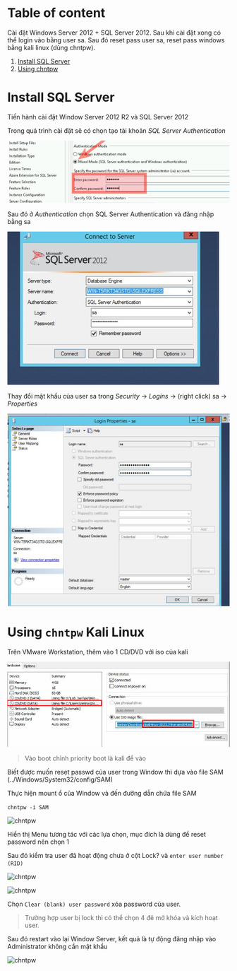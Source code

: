 # Table of content
Cài đặt Windows Server 2012 + SQL Server 2012. Sau khi cài đặt xong có thể login vào bằng user sa. Sau đó reset pass user sa, reset pass windows bằng kali linux (dùng chntpw).


1. [Install SQL Server](#install-sql-server)
2. [Using chntpw](#using-chntpw-kali-linux)

# Install SQL Server

Tiến hành cài đặt Window Server 2012 R2 và SQL Server 2012 

Trong quá trình cài đặt sẽ có chọn tạo tài khoản _SQL Server Authentication_

![SQLServer](/Images/WinServer/choose_sa.png)


Sau đó ở _Authentication_ chọn SQL Server Authentication và đăng nhập bằng sa


![SQLServer](/Images/WinServer/sa.jpg)


Thay đổi mật khẩu của user sa trong _Security_ -> _Logins_ -> (right click) sa -> _Properties_

![SQLServer](/Images/WinServer/changepw_sa.jpg)

# Using ```chntpw``` Kali Linux

Trên VMware Workstation, thêm vào 1 CD/DVD với iso của kali 

![chntpw](/Images/WinServer/kali_boot.png)

> Vào boot chỉnh priority boot là kali để vào

Biết được muốn reset passwd của user trong Window thì dựa vào file SAM (../Windows/System32/config/SAM)

Thực hiện mount ổ của Window và đến đường dẫn chứa file SAM

```chntpw -i SAM```

![chntpw](/Images/WinServer/chntpw_1.png)

Hiển thị Menu tương tác với các lựa chọn, mục đích là dùng để reset password nên chọn 1

Sau đó kiểm tra user đã hoạt động chưa ở cột Lock? và ``enter user number (RID)``

![chntpw](/Images/WinServer/chntpw_1.png)

![chntpw](/Images/WinServer/chntpw_user.png)


Chọn ``Clear (blank) user password`` xóa password của user. 
> Trường hợp user bị lock thì có thể chọn 4 đê mở khóa và kích hoạt user.


Sau đó restart vào lại Window Server, kết quả là tự động đăng nhập vào Administrator không cần mật khẩu

![chntpw](/Images/WinServer/chntpw_result.png)


















